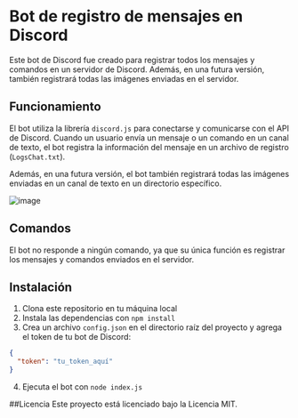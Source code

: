 # Bot de registro de mensajes en Discord

Este bot de Discord fue creado para registrar todos los mensajes y comandos en un servidor de Discord. Además, en una futura versión, también registrará todas las imágenes enviadas en el servidor.

## Funcionamiento

El bot utiliza la librería `discord.js` para conectarse y comunicarse con el API de Discord. Cuando un usuario envía un mensaje o un comando en un canal de texto, el bot registra la información del mensaje en un archivo de registro (`LogsChat.txt`). 

Además, en una futura versión, el bot también registrará todas las imágenes enviadas en un canal de texto en un directorio específico.

![image](https://user-images.githubusercontent.com/80675013/227780701-14ad84b3-1135-49cb-9545-0fb29955dd0e.png)

## Comandos

El bot no responde a ningún comando, ya que su única función es registrar los mensajes y comandos enviados en el servidor.

## Instalación

1. Clona este repositorio en tu máquina local
2. Instala las dependencias con `npm install`
3. Crea un archivo `config.json` en el directorio raíz del proyecto y agrega el token de tu bot de Discord:

```json
{
  "token": "tu_token_aquí"
}
```
4. Ejecuta el bot con `node index.js`

##Licencia
Este proyecto está licenciado bajo la Licencia MIT.

